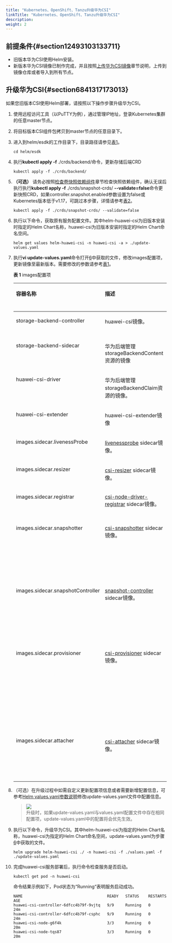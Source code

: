 ```yaml
---
title: "Kubernetes、OpenShift、Tanzu升级华为CSI"
linkTitle: "Kubernetes、OpenShift、Tanzu升级华为CSI"
description: 
weight: 2
---
```


## 前提条件{#section12493103133711}

-   旧版本华为CSI使用Helm安装。
-   新版本华为CSI镜像已制作完成，并且按照[上传华为CSI镜像](/docs/installation-and-deployment/installation-preparations/uploading-a-huawei-csi-image)章节说明，上传到镜像仓库或者导入到所有节点。

## 升级华为CSI{#section6841317173013}

如果您旧版本CSI使用Helm部署，请按照以下操作步骤升级华为CSI。

1.  使用远程访问工具（以PuTTY为例），通过管理IP地址，登录Kubernetes集群的任意master节点。
2.  将目标版本CSI组件包拷贝到master节点的任意目录下。
3.  进入到helm/esdk的工作目录下，目录路径请参见[表1](/docs/installation-and-deployment/installation-preparations/downloading-the-huawei-csi-software-package#zh-cn_topic_0150885197_table17200162435412)。

    ```
    cd helm/esdk
    ```

4.  执行**kubectl apply -f**  ./crds/backend/命令，更新存储后端CRD

    ```
    kubectl apply -f ./crds/backend/
    ```

5.  **（可选）**  请务必按照[检查卷快照依赖组件](/docs/installation-and-deployment/installation-preparations/checking-volume-snapshot-dependent-components)章节检查快照依赖组件，确认无误后执行执行**kubectl apply -f**  ./crds/snapshot-crds/  **--validate=false**命令更新快照CRD，如果controller.snapshot.enabled参数设置为false或Kubernetes版本低于v1.17，可跳过本步骤，详情请参考[表2](/docs/installation-and-deployment/installing-huawei-csi/installing-huawei-csi-using-helm/parameters-in-the-values-yaml-file-of-helm#table813124411459)。

    ```
    kubectl apply -f ./crds/snapshot-crds/ --validate=false
    ```

6.  <a name="li1037712113474"></a>执行以下命令，获取原有服务配置文件。其中helm-huawei-csi为旧版本安装时指定的Helm Chart名称，huawei-csi为旧版本安装时指定的Helm Chart命名空间。

    ```
    helm get values helm-huawei-csi -n huawei-csi -a > ./update-values.yaml
    ```

7.  执行**vi update-values.yaml**命令打开[6](#li1037712113474)中获取的文件，修改images配置项，更新镜像至最新版本。需要修改的参数请参考[表1](#table1554616217465)。

    **表 1**  images配置项

    <a name="table1554616217465"></a>
    <table><thead align="left"><tr id="row5547102174612"><th class="cellrowborder" valign="top" width="27.597240275972407%" id="mcps1.2.5.1.1"><p id="zh-cn_topic_0214996140_p166064474810"><a name="zh-cn_topic_0214996140_p166064474810"></a><a name="zh-cn_topic_0214996140_p166064474810"></a>容器名称</p>
    </th>
    <th class="cellrowborder" valign="top" width="24.80751924807519%" id="mcps1.2.5.1.2"><p id="p1340513569100"><a name="p1340513569100"></a><a name="p1340513569100"></a>描述</p>
    </th>
    <th class="cellrowborder" valign="top" width="13.668633136686331%" id="mcps1.2.5.1.3"><p id="p917411101195"><a name="p917411101195"></a><a name="p917411101195"></a>K8s版本要求</p>
    </th>
    <th class="cellrowborder" valign="top" width="33.92660733926608%" id="mcps1.2.5.1.4"><p id="zh-cn_topic_0214996140_p26601644124817"><a name="zh-cn_topic_0214996140_p26601644124817"></a><a name="zh-cn_topic_0214996140_p26601644124817"></a>修改为</p>
    </th>
    </tr>
    </thead>
    <tbody><tr id="row193537226910"><td class="cellrowborder" valign="top" width="27.597240275972407%" headers="mcps1.2.5.1.1 "><p id="p101561535494"><a name="p101561535494"></a><a name="p101561535494"></a>storage-backend-controller</p>
    </td>
    <td class="cellrowborder" valign="top" width="24.80751924807519%" headers="mcps1.2.5.1.2 "><p id="p14405356131013"><a name="p14405356131013"></a><a name="p14405356131013"></a>huawei-csi镜像。</p>
    </td>
    <td class="cellrowborder" valign="top" width="13.668633136686331%" headers="mcps1.2.5.1.3 "><p id="p1015617351799"><a name="p1015617351799"></a><a name="p1015617351799"></a>v1.16+</p>
    </td>
    <td class="cellrowborder" valign="top" width="33.92660733926608%" headers="mcps1.2.5.1.4 "><p id="p0156183516920"><a name="p0156183516920"></a><a name="p0156183516920"></a>storage-backend-controller:<span id="ph131571335991"><a name="ph131571335991"></a><a name="ph131571335991"></a>4.7.0</span></p>
    </td>
    </tr>
    <tr id="row137401924896"><td class="cellrowborder" valign="top" width="27.597240275972407%" headers="mcps1.2.5.1.1 "><p id="p81571358910"><a name="p81571358910"></a><a name="p81571358910"></a>storage-backend-sidecar</p>
    </td>
    <td class="cellrowborder" valign="top" width="24.80751924807519%" headers="mcps1.2.5.1.2 "><p id="p74055565107"><a name="p74055565107"></a><a name="p74055565107"></a>华为后端管理storageBackendContent资源的镜像</p>
    </td>
    <td class="cellrowborder" valign="top" width="13.668633136686331%" headers="mcps1.2.5.1.3 "><p id="p18157173510920"><a name="p18157173510920"></a><a name="p18157173510920"></a>v1.16+</p>
    </td>
    <td class="cellrowborder" valign="top" width="33.92660733926608%" headers="mcps1.2.5.1.4 "><p id="p415783518912"><a name="p415783518912"></a><a name="p415783518912"></a>storage-backend-sidecar:<span id="ph61574352914"><a name="ph61574352914"></a><a name="ph61574352914"></a>4.7.0</span></p>
    </td>
    </tr>
    <tr id="row11864142612910"><td class="cellrowborder" valign="top" width="27.597240275972407%" headers="mcps1.2.5.1.1 "><p id="p615719351098"><a name="p615719351098"></a><a name="p615719351098"></a>huawei-csi-driver</p>
    </td>
    <td class="cellrowborder" valign="top" width="24.80751924807519%" headers="mcps1.2.5.1.2 "><p id="p740515611016"><a name="p740515611016"></a><a name="p740515611016"></a>华为后端管理storageBackendClaim资源的镜像。</p>
    </td>
    <td class="cellrowborder" valign="top" width="13.668633136686331%" headers="mcps1.2.5.1.3 "><p id="p11157435196"><a name="p11157435196"></a><a name="p11157435196"></a>v1.16+</p>
    </td>
    <td class="cellrowborder" valign="top" width="33.92660733926608%" headers="mcps1.2.5.1.4 "><p id="p1015714351890"><a name="p1015714351890"></a><a name="p1015714351890"></a>huawei-csi:<span id="ph14157935896"><a name="ph14157935896"></a><a name="ph14157935896"></a>4.7.0</span></p>
    </td>
    </tr>
    <tr id="row1035818295911"><td class="cellrowborder" valign="top" width="27.597240275972407%" headers="mcps1.2.5.1.1 "><p id="p5157935795"><a name="p5157935795"></a><a name="p5157935795"></a>huawei-csi-extender</p>
    </td>
    <td class="cellrowborder" valign="top" width="24.80751924807519%" headers="mcps1.2.5.1.2 "><p id="p1040555619107"><a name="p1040555619107"></a><a name="p1040555619107"></a>huawei-csi-extender镜像</p>
    </td>
    <td class="cellrowborder" valign="top" width="13.668633136686331%" headers="mcps1.2.5.1.3 "><p id="p415710351892"><a name="p415710351892"></a><a name="p415710351892"></a>v1.16+</p>
    </td>
    <td class="cellrowborder" valign="top" width="33.92660733926608%" headers="mcps1.2.5.1.4 "><p id="p51571935491"><a name="p51571935491"></a><a name="p51571935491"></a>huawei-csi-extender:<span id="ph1515716351795"><a name="ph1515716351795"></a><a name="ph1515716351795"></a>4.7.0</span></p>
    </td>
    </tr>
    <tr id="row9547192114619"><td class="cellrowborder" valign="top" width="27.597240275972407%" headers="mcps1.2.5.1.1 "><p id="zh-cn_topic_0214996140_p86601044154812"><a name="zh-cn_topic_0214996140_p86601044154812"></a><a name="zh-cn_topic_0214996140_p86601044154812"></a>images.sidecar.livenessProbe</p>
    </td>
    <td class="cellrowborder" valign="top" width="24.80751924807519%" headers="mcps1.2.5.1.2 "><p id="p22105111109"><a name="p22105111109"></a><a name="p22105111109"></a><a href="https://kubernetes-csi.github.io/docs/livenessprobe.html" target="_blank" rel="noopener noreferrer">livenessprobe</a> sidecar镜像。</p>
    </td>
    <td class="cellrowborder" valign="top" width="13.668633136686331%" headers="mcps1.2.5.1.3 "><p id="p1517410101399"><a name="p1517410101399"></a><a name="p1517410101399"></a>v1.16+</p>
    </td>
    <td class="cellrowborder" valign="top" width="33.92660733926608%" headers="mcps1.2.5.1.4 "><p id="zh-cn_topic_0214996140_p166034494817"><a name="zh-cn_topic_0214996140_p166034494817"></a><a name="zh-cn_topic_0214996140_p166034494817"></a><span id="text1328521101017"><a name="text1328521101017"></a><a name="text1328521101017"></a>registry.k8s.io/sig-storage/livenessprobe:v2.12.0</span></p>
    </td>
    </tr>
    <tr id="row3136101118366"><td class="cellrowborder" valign="top" width="27.597240275972407%" headers="mcps1.2.5.1.1 "><p id="zh-cn_topic_0214996140_p11661204454815"><a name="zh-cn_topic_0214996140_p11661204454815"></a><a name="zh-cn_topic_0214996140_p11661204454815"></a>images.sidecar.resizer</p>
    </td>
    <td class="cellrowborder" valign="top" width="24.80751924807519%" headers="mcps1.2.5.1.2 "><p id="p82155161016"><a name="p82155161016"></a><a name="p82155161016"></a><a href="https://kubernetes-csi.github.io/docs/external-resizer.html" target="_blank" rel="noopener noreferrer">csi-resizer</a> sidecar镜像。</p>
    </td>
    <td class="cellrowborder" valign="top" width="13.668633136686331%" headers="mcps1.2.5.1.3 "><p id="p017491015911"><a name="p017491015911"></a><a name="p017491015911"></a>v1.16+</p>
    </td>
    <td class="cellrowborder" valign="top" width="33.92660733926608%" headers="mcps1.2.5.1.4 "><p id="zh-cn_topic_0214996140_p18661134413484"><a name="zh-cn_topic_0214996140_p18661134413484"></a><a name="zh-cn_topic_0214996140_p18661134413484"></a><span id="text3532628181013"><a name="text3532628181013"></a><a name="text3532628181013"></a>registry.k8s.io/sig-storage/csi-resizer:v1.9.0</span></p>
    </td>
    </tr>
    <tr id="row020073517369"><td class="cellrowborder" valign="top" width="27.597240275972407%" headers="mcps1.2.5.1.1 "><p id="zh-cn_topic_0214996140_p866114415480"><a name="zh-cn_topic_0214996140_p866114415480"></a><a name="zh-cn_topic_0214996140_p866114415480"></a>images.sidecar.registrar</p>
    </td>
    <td class="cellrowborder" valign="top" width="24.80751924807519%" headers="mcps1.2.5.1.2 "><p id="p721051121011"><a name="p721051121011"></a><a name="p721051121011"></a><a href="https://kubernetes-csi.github.io/docs/node-driver-registrar.html" target="_blank" rel="noopener noreferrer">csi-node-driver-registrar</a> sidecar镜像。</p>
    </td>
    <td class="cellrowborder" valign="top" width="13.668633136686331%" headers="mcps1.2.5.1.3 "><p id="p1417416101295"><a name="p1417416101295"></a><a name="p1417416101295"></a>v1.16+</p>
    </td>
    <td class="cellrowborder" valign="top" width="33.92660733926608%" headers="mcps1.2.5.1.4 "><p id="zh-cn_topic_0214996140_p1866215446487"><a name="zh-cn_topic_0214996140_p1866215446487"></a><a name="zh-cn_topic_0214996140_p1866215446487"></a><span id="text16984124141019"><a name="text16984124141019"></a><a name="text16984124141019"></a>registry.k8s.io/sig-storage/csi-node-driver-registrar:v2.9.0</span></p>
    </td>
    </tr>
    <tr id="row324775233618"><td class="cellrowborder" rowspan="2" valign="top" width="27.597240275972407%" headers="mcps1.2.5.1.1 "><p id="zh-cn_topic_0214996140_p766184474818"><a name="zh-cn_topic_0214996140_p766184474818"></a><a name="zh-cn_topic_0214996140_p766184474818"></a>images.sidecar.snapshotter</p>
    </td>
    <td class="cellrowborder" rowspan="2" valign="top" width="24.80751924807519%" headers="mcps1.2.5.1.2 "><p id="p116916597115"><a name="p116916597115"></a><a name="p116916597115"></a><a href="https://kubernetes-csi.github.io/docs/external-snapshotter.html" target="_blank" rel="noopener noreferrer">csi-snapshotter</a> sidecar镜像。</p>
    </td>
    <td class="cellrowborder" valign="top" width="13.668633136686331%" headers="mcps1.2.5.1.3 "><p id="p01741110595"><a name="p01741110595"></a><a name="p01741110595"></a>v1.20+</p>
    </td>
    <td class="cellrowborder" valign="top" width="33.92660733926608%" headers="mcps1.2.5.1.4 "><p id="p18449610144812"><a name="p18449610144812"></a><a name="p18449610144812"></a><span id="text11716195016102"><a name="text11716195016102"></a><a name="text11716195016102"></a>registry.k8s.io/sig-storage/csi-snapshotter:v6.3.0</span></p>
    </td>
    </tr>
    <tr id="row1854381033716"><td class="cellrowborder" valign="top" headers="mcps1.2.5.1.1 "><p id="p141741410499"><a name="p141741410499"></a><a name="p141741410499"></a>v1.17-v1.19</p>
    </td>
    <td class="cellrowborder" valign="top" headers="mcps1.2.5.1.2 "><p id="p202545710478"><a name="p202545710478"></a><a name="p202545710478"></a>registry.k8s.io/sig-storage/csi-snapshotter:v4.2.1</p>
    </td>
    </tr>
    <tr id="row7643145710372"><td class="cellrowborder" rowspan="2" valign="top" width="27.597240275972407%" headers="mcps1.2.5.1.1 "><p id="zh-cn_topic_0214996140_p12661144444812"><a name="zh-cn_topic_0214996140_p12661144444812"></a><a name="zh-cn_topic_0214996140_p12661144444812"></a>images.sidecar.snapshotController</p>
    <p id="p82014388380"><a name="p82014388380"></a><a name="p82014388380"></a></p>
    </td>
    <td class="cellrowborder" rowspan="2" valign="top" width="24.80751924807519%" headers="mcps1.2.5.1.2 "><p id="p698812417123"><a name="p698812417123"></a><a name="p698812417123"></a><a href="https://kubernetes-csi.github.io/docs/snapshot-controller.html" target="_blank" rel="noopener noreferrer">snapshot-controller</a> sidecar镜像。</p>
    </td>
    <td class="cellrowborder" valign="top" width="13.668633136686331%" headers="mcps1.2.5.1.3 "><p id="p41741010492"><a name="p41741010492"></a><a name="p41741010492"></a>v1.20+</p>
    </td>
    <td class="cellrowborder" valign="top" width="33.92660733926608%" headers="mcps1.2.5.1.4 "><p id="p12512182574812"><a name="p12512182574812"></a><a name="p12512182574812"></a><span id="text255013593103"><a name="text255013593103"></a><a name="text255013593103"></a>registry.k8s.io/sig-storage/snapshot-controller:v6.3.0</span></p>
    </td>
    </tr>
    <tr id="row192011038193813"><td class="cellrowborder" valign="top" headers="mcps1.2.5.1.1 "><p id="p31741108918"><a name="p31741108918"></a><a name="p31741108918"></a>v1.17-v1.19</p>
    </td>
    <td class="cellrowborder" valign="top" headers="mcps1.2.5.1.2 "><p id="p1196613398484"><a name="p1196613398484"></a><a name="p1196613398484"></a>registry.k8s.io/sig-storage/snapshot-controller:v4.2.1</p>
    </td>
    </tr>
    <tr id="row175917813402"><td class="cellrowborder" rowspan="3" valign="top" width="27.597240275972407%" headers="mcps1.2.5.1.1 "><p id="p97594894014"><a name="p97594894014"></a><a name="p97594894014"></a>images.sidecar.provisioner</p>
    <p id="p18457125104116"><a name="p18457125104116"></a><a name="p18457125104116"></a></p>
    </td>
    <td class="cellrowborder" rowspan="3" valign="top" width="24.80751924807519%" headers="mcps1.2.5.1.2 "><p id="p111331238191113"><a name="p111331238191113"></a><a name="p111331238191113"></a><a href="https://kubernetes-csi.github.io/docs/external-provisioner.html" target="_blank" rel="noopener noreferrer">csi-provisioner</a> sidecar镜像。</p>
    </td>
    <td class="cellrowborder" valign="top" width="13.668633136686331%" headers="mcps1.2.5.1.3 "><p id="p7174101012917"><a name="p7174101012917"></a><a name="p7174101012917"></a>v1.20+</p>
    </td>
    <td class="cellrowborder" valign="top" width="33.92660733926608%" headers="mcps1.2.5.1.4 "><p id="p127598810403"><a name="p127598810403"></a><a name="p127598810403"></a><span id="text173371111171115"><a name="text173371111171115"></a><a name="text173371111171115"></a>registry.k8s.io/sig-storage/csi-provisioner:v3.6.0</span></p>
    </td>
    </tr>
    <tr id="row13547021134610"><td class="cellrowborder" valign="top" headers="mcps1.2.5.1.1 "><p id="p151745101197"><a name="p151745101197"></a><a name="p151745101197"></a>v1.17-v1.19</p>
    </td>
    <td class="cellrowborder" valign="top" headers="mcps1.2.5.1.2 "><p id="zh-cn_topic_0214996140_p866017444487"><a name="zh-cn_topic_0214996140_p866017444487"></a><a name="zh-cn_topic_0214996140_p866017444487"></a>registry.k8s.io/sig-storage/csi-provisioner:v3.0.0</p>
    </td>
    </tr>
    <tr id="row1745712516419"><td class="cellrowborder" valign="top" headers="mcps1.2.5.1.1 "><p id="p71742101912"><a name="p71742101912"></a><a name="p71742101912"></a>v1.16.x</p>
    </td>
    <td class="cellrowborder" valign="top" headers="mcps1.2.5.1.2 "><p id="p845762517411"><a name="p845762517411"></a><a name="p845762517411"></a>quay.io/k8scsi/csi-provisioner:v1.4.0</p>
    </td>
    </tr>
    <tr id="row13547122114466"><td class="cellrowborder" rowspan="2" valign="top" width="27.597240275972407%" headers="mcps1.2.5.1.1 "><p id="zh-cn_topic_0214996140_p76611044114813"><a name="zh-cn_topic_0214996140_p76611044114813"></a><a name="zh-cn_topic_0214996140_p76611044114813"></a>images.sidecar.attacher</p>
    <p id="p19287224398"><a name="p19287224398"></a><a name="p19287224398"></a></p>
    </td>
    <td class="cellrowborder" rowspan="2" valign="top" width="24.80751924807519%" headers="mcps1.2.5.1.2 "><p id="p127791244101110"><a name="p127791244101110"></a><a name="p127791244101110"></a><a href="https://kubernetes-csi.github.io/docs/external-attacher.html" target="_blank" rel="noopener noreferrer">csi-attacher</a> sidecar镜像。</p>
    </td>
    <td class="cellrowborder" valign="top" width="13.668633136686331%" headers="mcps1.2.5.1.3 "><p id="p617410101295"><a name="p617410101295"></a><a name="p617410101295"></a>v1.17+</p>
    </td>
    <td class="cellrowborder" valign="top" width="33.92660733926608%" headers="mcps1.2.5.1.4 "><p id="p10146135017914"><a name="p10146135017914"></a><a name="p10146135017914"></a><span id="text10459171819114"><a name="text10459171819114"></a><a name="text10459171819114"></a>registry.k8s.io/sig-storage/csi-attacher:v4.4.0</span></p>
    </td>
    </tr>
    <tr id="row32879215395"><td class="cellrowborder" valign="top" headers="mcps1.2.5.1.1 "><p id="p817413101195"><a name="p817413101195"></a><a name="p817413101195"></a>v.1.16.x</p>
    </td>
    <td class="cellrowborder" valign="top" headers="mcps1.2.5.1.2 "><p id="p1328711216396"><a name="p1328711216396"></a><a name="p1328711216396"></a>quay.io/k8scsi/csi-attacher:v1.2.1</p>
    </td>
    </tr>
    </tbody>
    </table>

8.  （可选）在升级过程中如需自定义更新配置项信息或者需要新增配置信息，可参考[Helm values.yaml参数说明](/docs/installation-and-deployment/installing-huawei-csi/installing-huawei-csi-using-helm/parameters-in-the-values-yaml-file-of-helm)修改update-values.yaml文件中配置信息。

    >![](/css-docs/public_sys-resources/zh-cn/icon-note.gif)  
    >升级时，如果update-values.yaml与values.yaml配置文件中存在相同配置项，update-values.yaml中的配置将会优先生效。

9.  执行以下命令，升级华为CSI。其中helm-huawei-csi为指定的Helm Chart名称，huawei-csi为指定的Helm Chart命名空间，update-values.yaml为步骤[6](#li1037712113474)中获取的文件。

    ```
    helm upgrade helm-huawei-csi ./ -n huawei-csi -f ./values.yaml -f ./update-values.yaml
    ```

10. 完成huawei-csi服务部署后，执行命令检查服务是否启动。

    ```
    kubectl get pod -n huawei-csi
    ```

    命令结果示例如下，Pod状态为“Running“表明服务启动成功。

    ```
    NAME                                     READY   STATUS    RESTARTS   AGE
    huawei-csi-controller-6dfcc4b79f-9vjtq   9/9     Running   0          24m
    huawei-csi-controller-6dfcc4b79f-csphc   9/9     Running   0          24m
    huawei-csi-node-g6f4k                    3/3     Running   0          20m
    huawei-csi-node-tqs87                    3/3     Running   0          20m
    ```

